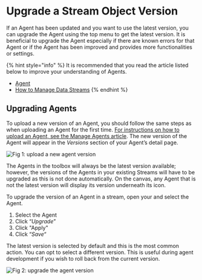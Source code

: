 # Upgrade a Stream Object Version

If an Agent has been updated and you want to use the latest version, you can upgrade the Agent using the top menu to get the latest version. It is beneficial to upgrade the Agent especially if there are known errors for that Agent or if the Agent has been improved and provides more functionalities or settings.

{% hint style="info" %}
It is recommended that you read the article listed below to improve your understanding of Agents.

* [Agent](../../concepts/agent/)
* [How to Manage Data Streams](manage-data-streams.md)
{% endhint %}

## **Upgrading Agents**

To upload a new version of an Agent, you should follow the same steps as when uploading an Agent for the first time. [For instructions on how to upload an Agent, see the Manage Agents article](../agents/manage-agents.md). The new version of the Agent will appear in the _Versions_ section of your Agent’s detail page.

![Fig 1: upload a new agent version](../../.gitbook/assets/Agents\_8.png)

The Agents in the toolbox will always be the latest version available; however, the versions of the Agents in your existing Streams will have to be upgraded as this is not done automatically. On the canvas, any Agent that is not the latest version will display its version underneath its icon.

To upgrade the version of an Agent in a stream, open your and select the Agent.&#x20;

1. Select the Agent
2. Click “_Upgrade_”
3. Click "Apply"
4. Click “_Save_“

The latest version is selected by default and this is the most common action. You can opt to select a different version. This is useful during agent development if you wish to roll back from the current version.

![Fig 2: upgrade the agent version](<../../.gitbook/assets/Upgrade Agent Version Steps.png>)
